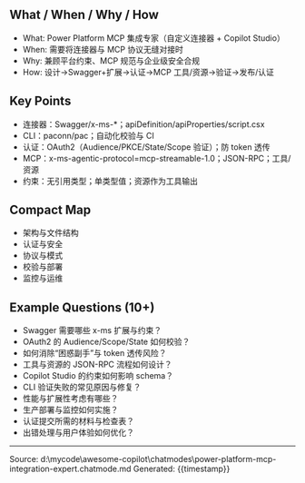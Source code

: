 ## What / When / Why / How

- What: Power Platform MCP 集成专家（自定义连接器 + Copilot Studio）
- When: 需要将连接器与 MCP 协议无缝对接时
- Why: 兼顾平台约束、MCP 规范与企业级安全合规
- How: 设计→Swagger+扩展→认证→MCP 工具/资源→验证→发布/认证

## Key Points

- 连接器：Swagger/x-ms-*；apiDefinition/apiProperties/script.csx
- CLI：paconn/pac；自动化校验与 CI
- 认证：OAuth2（Audience/PKCE/State/Scope 验证）；防 token 透传
- MCP：x-ms-agentic-protocol=mcp-streamable-1.0；JSON-RPC；工具/资源
- 约束：无引用类型；单类型值；资源作为工具输出

## Compact Map

- 架构与文件结构
- 认证与安全
- 协议与模式
- 校验与部署
- 监控与运维

## Example Questions (10+)

- Swagger 需要哪些 x-ms 扩展与约束？
- OAuth2 的 Audience/Scope/State 如何校验？
- 如何消除“困惑副手”与 token 透传风险？
- 工具与资源的 JSON-RPC 流程如何设计？
- Copilot Studio 的约束如何影响 schema？
- CLI 验证失败的常见原因与修复？
- 性能与扩展性考虑有哪些？
- 生产部署与监控如何实施？
- 认证提交所需的材料与检查表？
- 出错处理与用户体验如何优化？

---
Source: d:\mycode\awesome-copilot\chatmodes\power-platform-mcp-integration-expert.chatmode.md
Generated: {{timestamp}}
